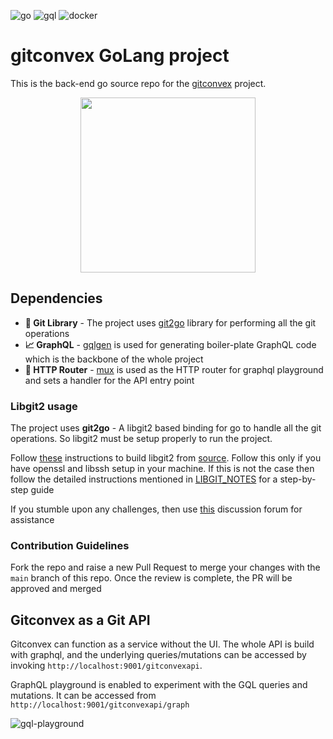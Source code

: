 ![go](https://img.shields.io/badge/Go-00ADD8?style=for-the-badge&logo=go&logoColor=white)
![gql](https://img.shields.io/badge/GraphQl-E10098?style=for-the-badge&logo=graphql&logoColor=white)
![docker](https://img.shields.io/badge/Docker-2CA5E0?style=for-the-badge&logo=docker&logoColor=white)

# gitconvex GoLang project

This is the back-end go source repo for the [gitconvex](https://github.com/neel1996/gitconvex) project.

<p align="center">
    <img src="https://user-images.githubusercontent.com/47709856/99139411-503eb400-265e-11eb-9b61-05562dd89b8c.png" width="280">
</p>

## Dependencies

- **📜 Git Library** - The project uses [git2go](https://github.com/libgit2/git2go) library for performing all the git
  operations
- **📈 GraphQL** - [gqlgen](https://github.com/99designs/gqlgen) is used for generating boiler-plate GraphQL code which
  is the backbone of the whole project
- **📡 HTTP Router** - [mux](https://github.com/gorilla/mux) is used as the HTTP router for graphql playground and sets
  a handler for the API entry point

### Libgit2 usage

The project uses **git2go** - A libgit2 based binding for go to handle all the git operations. So libgit2 must be setup
properly to run the project.

Follow [these](https://libgit2.org/docs/guides/build-and-link/) instructions to build libgit2
from [source](https://github.com/libgit2/libgit2). Follow this only if you have openssl and libssh setup in your
machine. If this is not the case then follow the detailed instructions mentioned in [LIBGIT_NOTES](LIBGIT_NOTES.md) for
a step-by-step guide

If you stumble upon any challenges, then use [this](https://github.com/neel1996/gitconvex-server/discussions/7)
discussion forum for assistance

### Contribution Guidelines

Fork the repo and raise a new Pull Request to merge your changes with the `main` branch of this repo. Once the review is
complete, the PR will be approved and merged

## Gitconvex as a Git API

Gitconvex can function as a service without the UI. The whole API is build with graphql, and the underlying
queries/mutations can be accessed by invoking `http://localhost:9001/gitconvexapi`.

GraphQL playground is enabled to experiment with the GQL queries and mutations. It can be accessed
from `http://localhost:9001/gitconvexapi/graph`

![gql-playground](https://user-images.githubusercontent.com/47709856/113421107-248f5100-93e8-11eb-8c22-9f6337f7c25f.png)
